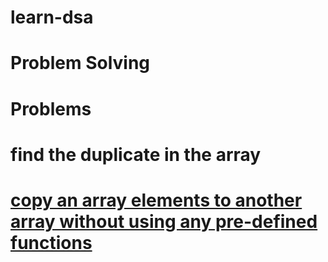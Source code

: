 # learn-dsa

# Problem Solving

# Problems

# find the duplicate in the array <a href="./problems/find_the_duplicate.php">

# copy an array elements to another array without using any pre-defined functions <a href="./problems/copy_array.php">
